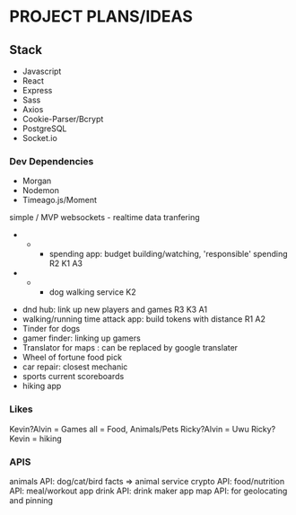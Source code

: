 # PROJECT PLANS/IDEAS

## Stack
- Javascript
- React
- Express
- Sass
- Axios
- Cookie-Parser/Bcrypt
- PostgreSQL
- Socket.io

### Dev Dependencies
- Morgan
- Nodemon
- Timeago.js/Moment

simple / MVP
websockets - realtime data tranfering

* * - spending app: budget building/watching, 'responsible' spending R2 K1 A3
* * - dog walking service K2
- dnd hub: link up new players and games R3 K3 A1
- walking/running time attack app: build tokens with distance R1 A2
- Tinder for dogs 
- gamer finder: linking up gamers
- Translator for maps : can be replaced by google translater
- Wheel of fortune food pick
- car repair: closest mechanic
- sports current scoreboards
- hiking app

### Likes

Kevin?Alvin = Games
all = Food, Animals/Pets
Ricky?Alvin = Uwu
Ricky?Kevin = hiking

### APIS
animals API: dog/cat/bird facts => animal service
crypto API:
food/nutrition API: meal/workout app
drink API: drink maker app
map API: for geolocating and pinning 
